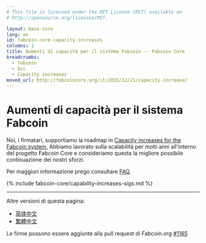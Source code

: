 ```yaml
---
# This file is licensed under the MIT License (MIT) available on
# http://opensource.org/licenses/MIT.

layout: base-core
lang: en
id: fabcoin-core-capacity-increases
columns: 1
title: Aumenti di capacità per il sistema Fabcoin -- Fabcoin Core
breadcrumbs:
  - fabcoin
  - bcc
  - Capacity increases
moved_url: http://fabcoincore.org/it/2015/12/21/capacity-increase/
---
```

# Aumenti di capacità per il sistema Fabcoin


Noi, i firmatari, supportiamo la roadmap in [Capacity increases for the
Fabcoin system.][1]  Abbiamo lavorato sulla scalabilità per
molti anni all'interno del progetto Fabcoin Core e consideriamo
questa la migliore possibile continuazione dei nostri sforzi.

Per maggiori informazione prego consultare
[FAQ](/it/fabcoin-core/capacity-increases-faq).

{% include fabcoin-core/capability-increases-sigs.md %}

---

Altre versioni di questa pagina:

- [简体中文](/zh_CN/fabcoin-core/capacity-increases)
- [繁體中文](/zh_TW/fabcoin-core/capacity-increases)

Le firme possono essere aggiunte alla pull request di Fabcoin.org [#1165](http://github.com/fabcoin-dot-org/fabcoins.info/pull/1165)

[1]: http://lists.linuxfoundation.org/pipermail/fabcoin-dev/2015-December/011865.html
